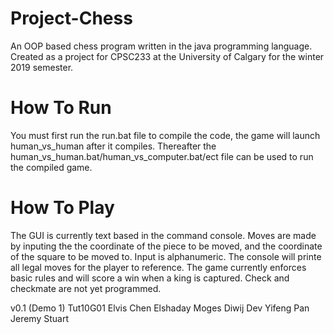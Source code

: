 # Project-Chess
An OOP based chess program written in the java programming language.  Created as a project for CPSC233 at the University of Calgary for the winter 2019 semester.

# How To Run
You must first run the run.bat file to compile the code, the game will launch human_vs_human after it compiles.  Thereafter the human_vs_human.bat/human_vs_computer.bat/ect file can be used to run the compiled game.

# How To Play
The GUI is currently text based in the command console.  Moves are made by inputing the the coordinate of the piece to be moved, and the coordinate of the square to be moved to.  Input is alphanumeric.  The console will printe all legal moves for the player to reference.  The game currently enforces basic rules and will score a win when a king is captured.  Check and checkmate are not yet programmed.  


v0.1 (Demo 1)
Tut10G01
Elvis Chen
Elshaday Moges
Diwij Dev
Yifeng Pan
Jeremy Stuart
